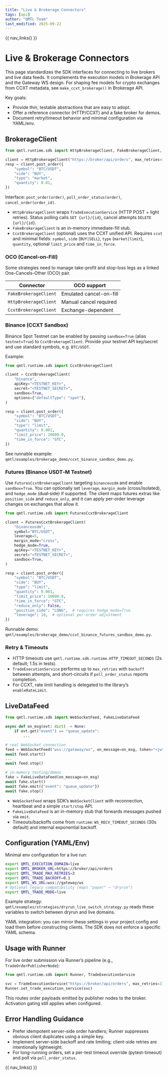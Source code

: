 ```yaml
---
title: "Live & Brokerage Connectors"
tags: [api]
author: "QMTL Team"
last_modified: 2025-09-22
---
```


{{ nav_links() }}

# Live & Brokerage Connectors

This page standardizes the SDK interfaces for connecting to live brokers and live data feeds. It complements the execution models in Brokerage API and the Gateway WS design. For shaping fee models for crypto exchanges from CCXT metadata, see `make_ccxt_brokerage()` in Brokerage API.

Key goals:
- Provide thin, testable abstractions that are easy to adopt.
- Offer a reference connector (HTTP/CCXT) and a fake broker for demos.
- Document retry/timeout behavior and minimal configuration via YAML/env.

## BrokerageClient

```python
from qmtl.runtime.sdk import HttpBrokerageClient, FakeBrokerageClient, CcxtBrokerageClient

client = HttpBrokerageClient("https://broker/api/orders", max_retries=3, backoff=0.1)
resp = client.post_order({
    "symbol": "BTC/USDT",
    "side": "BUY",
    "type": "market",
    "quantity": 0.01,
})
```

Interface: `post_order(order)`, `poll_order_status(order)`, `cancel_order(order_id)`.

- `HttpBrokerageClient` wraps `TradeExecutionService` (HTTP POST + light retries). Status polling calls `GET {url}/{id}`, cancel attempts `DELETE {url}/{id}`.
- `FakeBrokerageClient` is an in-memory immediate-fill stub.
- `CcxtBrokerageClient` (optional) uses the CCXT unified API. Requires `ccxt` and minimal fields: `symbol`, `side` (`BUY|SELL`), `type` (`market|limit`), `quantity`, optional `limit_price` and `time_in_force`.

### OCO (Cancel-on-Fill)

Some strategies need to manage take-profit and stop-loss legs as a linked One-Cancels-Other (OCO) pair.

| Connector             | OCO support              |
| --------------------- | ----------------------- |
| `FakeBrokerageClient` | Emulated cancel-on-fill |
| `HttpBrokerageClient` | Manual cancel required  |
| `CcxtBrokerageClient` | Exchange-dependent      |

### Binance (CCXT Sandbox)

Binance Spot Testnet can be enabled by passing `sandbox=True` (alias `testnet=True`) to `CcxtBrokerageClient`. Provide your testnet API key/secret and use standard symbols, e.g. `BTC/USDT`.

Example:

```python
from qmtl.runtime.sdk import CcxtBrokerageClient

client = CcxtBrokerageClient(
    "binance",
    apiKey="<TESTNET_KEY>",
    secret="<TESTNET_SECRET>",
    sandbox=True,
    options={"defaultType": "spot"},
)

resp = client.post_order({
    "symbol": "BTC/USDT",
    "side": "BUY",
    "type": "limit",
    "quantity": 0.001,
    "limit_price": 10000.0,
    "time_in_force": "GTC",
})
```

See runnable example: `qmtl/examples/brokerage_demo/ccxt_binance_sandbox_demo.py`.

### Futures (Binance USDT‑M Testnet)

Use `FuturesCcxtBrokerageClient` targeting `binanceusdm` and enable `sandbox=True`. You can optionally set `leverage`, `margin_mode` (cross/isolated), and `hedge_mode` (dual‑side) if supported. The client maps futures extras like `position_side` and `reduce_only`, and it can apply per-order leverage changes on exchanges that allow it.

```python
from qmtl.runtime.sdk import FuturesCcxtBrokerageClient

client = FuturesCcxtBrokerageClient(
    "binanceusdm",
    symbol="BTC/USDT",
    leverage=5,
    margin_mode="cross",
    hedge_mode=True,
    apiKey="<TESTNET_KEY>",
    secret="<TESTNET_SECRET>",
    sandbox=True,
)

resp = client.post_order({
    "symbol": "BTC/USDT",
    "side": "BUY",
    "type": "limit",
    "quantity": 0.001,
    "limit_price": 10000.0,
    "time_in_force": "GTC",
    "reduce_only": False,
    "position_side": "LONG",  # requires hedge_mode=True
    "leverage": 10,  # optional per-order adjustment
})
```

Runnable demo: `qmtl/examples/brokerage_demo/ccxt_binance_futures_sandbox_demo.py`.

### Retry & Timeouts

- HTTP timeouts use `qmtl.runtime.sdk.runtime.HTTP_TIMEOUT_SECONDS` (2s default; 1.5s in tests).
- `TradeExecutionService` performs up to `max_retries` with `backoff` between attempts, and short-circuits if `poll_order_status` reports completion.
- For CCXT, rate limit handling is delegated to the library’s `enableRateLimit`.

## LiveDataFeed

```python
from qmtl.runtime.sdk import WebSocketFeed, FakeLiveDataFeed

async def on_msg(evt: dict) -> None:
    if evt.get("event") == "queue_update":
        ...

# real WebSocket connection
feed = WebSocketFeed("wss://gateway/ws", on_message=on_msg, token="<jwt>")
await feed.start()
...
await feed.stop()

# in‑memory testing/demos
fake = FakeLiveDataFeed(on_message=on_msg)
await fake.start()
await fake.emit({"event": "queue_update"})
await fake.stop()
```

- `WebSocketFeed` wraps SDK’s `WebSocketClient` with reconnection, heartbeat and a simple `start/stop` API.
- `FakeLiveDataFeed` is an in-memory stub that forwards messages pushed via `emit`.
- Timeouts/backoffs come from `runtime`: `WS_RECV_TIMEOUT_SECONDS` (30s default) and internal exponential backoff.

## Configuration (YAML/Env)

Minimal env configuration for a live run:

```bash
export QMTL_EXECUTION_DOMAIN=live
export QMTL_BROKER_URL=https://broker/api/orders
export QMTL_TRADE_MAX_RETRIES=3
export QMTL_TRADE_BACKOFF=0.1
export QMTL_WS_URL=wss://gateway/ws
# Optional legacy compatibility (maps "paper" → "dryrun")
export QMTL_TRADE_MODE=live
```

Example strategy: `qmtl/examples/strategies/dryrun_live_switch_strategy.py` reads these variables to switch between dryrun and live domains.

YAML integration: you can mirror these settings in your project config and load them before constructing clients. The SDK does not enforce a specific YAML schema.

## Usage with Runner

For live order submission via Runner’s pipeline (e.g., `TradeOrderPublisherNode`):

```python
from qmtl.runtime.sdk import Runner, TradeExecutionService

svc = TradeExecutionService("https://broker/api/orders", max_retries=3)
Runner.set_trade_execution_service(svc)
```

This routes order payloads emitted by publisher nodes to the broker. Activation gating still applies when configured.

## Error Handling Guidance

- Prefer idempotent server-side order handlers; Runner suppresses obvious client duplicates using a simple key.
- Implement server-side backoff and rate limiting; client-side retries are intentionally lightweight.
- For long-running orders, set a per-test timeout override (pytest-timeout) and poll via `poll_order_status`.

{{ nav_links() }}
